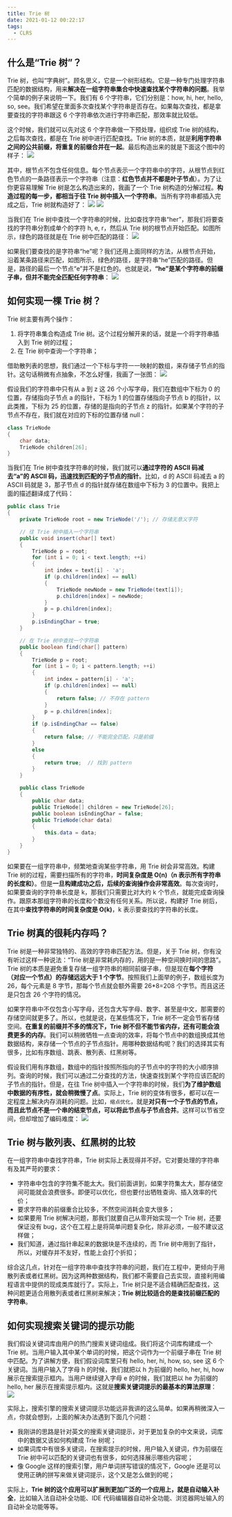 ```yaml
---
title: Trie 树
date: 2021-01-12 00:22:17
tags:
  - CLRS
---
```

## 什么是“Trie 树”？
Trie 树，也叫“字典树”。顾名思义，它是一个树形结构。它是一种专门处理字符串匹配的数据结构，用来**解决在一组字符串集合中快速查找某个字符串的问题**。我举个简单的例子来说明一下。我们有 6 个字符串，它们分别是：how, hi, her, hello, so, see。我们希望在里面多次查找某个字符串是否存在。如果每次查找，都是拿要查找的字符串跟这 6 个字符串依次进行字符串匹配，那效率就比较低。

这个时候，我们就可以先对这 6 个字符串做一下预处理，组织成 Trie 树的结构，之后每次查找，都是在 Trie 树中进行匹配查找。Trie 树的本质，就是**利用字符串之间的公共前缀，将重复的前缀合并在一起**。最后构造出来的就是下面这个图中的样子：
![](https://raw.githubusercontent.com/snlndod/mPOST/master/CLRS/geek/208.png)
<!--more-->

其中，根节点不包含任何信息。每个节点表示一个字符串中的字符，从根节点到红色节点的一条路径表示一个字符串（注意：**红色节点并不都是叶子节点**）。为了让你更容易理解 Trie 树是怎么构造出来的，我画了一个 Trie 树构造的分解过程。**构造过程的每一步，都相当于往 Trie 树中插入一个字符串**。当所有字符串都插入完成之后，Trie 树就构造好了：
![](https://raw.githubusercontent.com/snlndod/mPOST/master/CLRS/geek/209.png)
![](https://raw.githubusercontent.com/snlndod/mPOST/master/CLRS/geek/210.png)

当我们在 Trie 树中查找一个字符串的时候，比如查找字符串“her”，那我们将要查找的字符串分割成单个的字符 h, e, r，然后从 Trie 树的根节点开始匹配。如图所示，绿色的路径就是在 Trie 树中匹配的路径：
![](https://raw.githubusercontent.com/snlndod/mPOST/master/CLRS/geek/211.png)

如果我们要查找的是字符串“he”呢？我们还用上面同样的方法，从根节点开始，沿着某条路径来匹配，如图所示，绿色的路径，是字符串“he”匹配的路径。但是，路径的最后一个节点“e”并不是红色的。也就是说，**“he”是某个字符串的前缀子串，但并不能完全匹配任何字符串**：
![](https://raw.githubusercontent.com/snlndod/mPOST/master/CLRS/geek/212.png)

## 如何实现一棵 Trie 树？
Trie 树主要有两个操作：
1. 将字符串集合构造成 Trie 树。这个过程分解开来的话，就是一个将字符串插入到 Trie 树的过程；
2. 在 Trie 树中查询一个字符串；

借助散列表的思想，我们通过一个下标与字符一一映射的数组，来存储子节点的指针。这句话稍微有点抽象，不怎么好懂，我画了一张图：
![](https://raw.githubusercontent.com/snlndod/mPOST/master/CLRS/geek/213.png)

假设我们的字符串中只有从 a 到 z 这 26 个小写字母，我们在数组中下标为 0 的位置，存储指向子节点 a 的指针，下标为 1 的位置存储指向子节点 b 的指针，以此类推，下标为 25 的位置，存储的是指向的子节点 z 的指针。如果某个字符的子节点不存在，我们就在对应的下标的位置存储 null：
```java
class TrieNode 
{
    char data;
    TrieNode children[26];
}
```

当我们在 Trie 树中查找字符串的时候，我们就可以**通过字符的 ASCII 码减去“a”的 ASCII 码，迅速找到匹配的子节点的指针**。比如，d 的 ASCII 码减去 a 的 ASCII 码就是 3，那子节点 d 的指针就存储在数组中下标为 3 的位置中。我把上面的描述翻译成了代码：
```java
public class Trie 
{
    private TrieNode root = new TrieNode('/'); // 存储无意义字符

    // 往 Trie 树中插入一个字符串
    public void insert(char[] text) 
    {
        TrieNode p = root;
        for (int i = 0; i < text.length; ++i) 
        {
            int index = text[i] - 'a';
            if (p.children[index] == null) 
            {
                TrieNode newNode = new TrieNode(text[i]);
                p.children[index] = newNode;
            }
            p = p.children[index];
        }
        p.isEndingChar = true;
    }

    // 在 Trie 树中查找一个字符串
    public boolean find(char[] pattern) 
    {
        TrieNode p = root;
        for (int i = 0; i < pattern.length; ++i) 
        {
            int index = pattern[i] - 'a';
            if (p.children[index] == null) 
            {
                return false; // 不存在 pattern
            }
            p = p.children[index];
        }
        if (p.isEndingChar == false)
        {
            return false; // 不能完全匹配，只是前缀
        }
        else 
        {
            return true;  // 找到 pattern
        }
    }

    public class TrieNode 
    {
        public char data;
        public TrieNode[] children = new TrieNode[26];
        public boolean isEndingChar = false;
        public TrieNode(char data) 
        {
            this.data = data;
        }
    }
}
```

如果要在一组字符串中，频繁地查询某些字符串，用 Trie 树会非常高效。构建 Trie 树的过程，需要扫描所有的字符串，**时间复杂度是 O(n)（n 表示所有字符串的长度和）**。但是**一旦构建成功之后，后续的查询操作会非常高效**。每次查询时，如果要查询的字符串长度是 k，那我们只需要比对大约 k 个节点，就能完成查询操作。跟原本那组字符串的长度和个数没有任何关系。所以说，构建好 Trie 树后，在其中**查找字符串的时间复杂度是 O(k)**，k 表示要查找的字符串的长度。

## Trie 树真的很耗内存吗？
Trie 树是一种非常独特的、高效的字符串匹配方法。但是，关于 Trie 树，你有没有听过这样一种说法：“Trie 树是非常耗内存的，用的是一种空间换时间的思路”。Trie 树的本质是避免重复存储一组字符串的相同前缀子串，但是现在**每个字符（对应一个节点）的存储远远大于 1 个字节**。按照我们上面举的例子，数组长度为 26，每个元素是 8 字节，那每个节点就会额外需要 26\*8=208 个字节。而且这还是只包含 26 个字符的情况。

如果字符串中不仅包含小写字母，还包含大写字母、数字、甚至是中文，那需要的存储空间就更多了。所以，也就是说，在某些情况下，Trie 树不一定会节省存储空间。**在重复的前缀并不多的情况下，Trie 树不但不能节省内存，还有可能会浪费更多的内存**。我们可以稍微牺牲一点查询的效率，将每个节点中的数组换成其他数据结构，来存储一个节点的子节点指针。用哪种数据结构呢？我们的选择其实有很多，比如有序数组、跳表、散列表、红黑树等。

假设我们用有序数组，数组中的指针按照所指向的子节点中的字符的大小顺序排列。查询的时候，我们可以通过二分查找的方法，快速查找到某个字符应该匹配的子节点的指针。但是，在往 Trie 树中插入一个字符串的时候，我们**为了维护数组中数据的有序性，就会稍微慢了点**。实际上，Trie 树的变体有很多，都可以在一定程度上解决内存消耗的问题。比如，`缩点优化`，就是**对只有一个子节点的节点，而且此节点不是一个串的结束节点，可以将此节点与子节点合并**。这样可以节省空间，但却增加了编码难度：
![](https://raw.githubusercontent.com/snlndod/mPOST/master/CLRS/geek/214.png)

## Trie 树与散列表、红黑树的比较
在一组字符串中查找字符串，Trie 树实际上表现得并不好。它对要处理的字符串有及其严苛的要求：
- 字符串中包含的字符集不能太大。我们前面讲到，如果字符集太大，那存储空间可能就会浪费很多。即便可以优化，但也要付出牺牲查询、插入效率的代价；
- 要求字符串的前缀重合比较多，不然空间消耗会变大很多；
- 如果要用 Trie 树解决问题，那我们就要自己从零开始实现一个 Trie 树，还要保证没有 bug，这个在工程上是将简单问题复杂化，除非必须，一般不建议这样做；
- 我们知道，通过指针串起来的数据块是不连续的，而 Trie 树中用到了指针，所以，对缓存并不友好，性能上会打个折扣；

综合这几点，针对在一组字符串中查找字符串的问题，我们在工程中，更倾向于用散列表或者红黑树。因为这两种数据结构，我们都不需要自己去实现，直接利用编程语言中提供的现成类库就行了。实际上，Trie 树只是不适合精确匹配查找，这种问题更适合用散列表或者红黑树来解决；**Trie 树比较适合的是查找前缀匹配的字符串**。

## 如何实现搜索关键词的提示功能
我们假设关键词库由用户的热门搜索关键词组成。我们将这个词库构建成一个 Trie 树。当用户输入其中某个单词的时候，把这个词作为一个前缀子串在 Trie 树中匹配。为了讲解方便，我们假设词库里只有 hello, her, hi, how, so, see 这 6 个关键词。当用户输入了字母 h 的时候，我们就把以 h 为前缀的 hello, her, hi, how 展示在搜索提示框内。当用户继续键入字母 e 的时候，我们就把以 he 为前缀的 hello, her 展示在搜索提示框内。这就是**搜索关键词提示的最基本的算法原理**：
![](https://raw.githubusercontent.com/snlndod/mPOST/master/CLRS/geek/215.png)

实际上，搜索引擎的搜索关键词提示功能远非我讲的这么简单。如果再稍微深入一点，你就会想到，上面的解决办法遇到下面几个问题：
- 我刚讲的思路是针对英文的搜索关键词提示，对于更加复杂的中文来说，词库中的数据又该如何构建成 Trie 树呢；
- 如果词库中有很多关键词，在搜索提示的时候，用户输入关键词，作为前缀在 Trie 树中可以匹配的关键词也有很多，如何选择展示哪些内容呢；
- 像 Google 这样的搜索引擎，用户单词拼写错误的情况下，Google 还是可以使用正确的拼写来做关键词提示，这个又是怎么做到的呢；

实际上，**Trie 树的这个应用可以扩展到更加广泛的一个应用上，就是自动输入补全**，比如输入法自动补全功能、IDE 代码编辑器自动补全功能、浏览器网址输入的自动补全功能等等。

